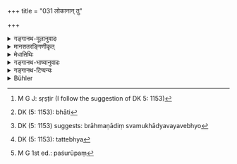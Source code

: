 +++
title = "031 लोकानान् तु"

+++

<details><summary>गङ्गानथ-मूलानुवादः</summary>

With a view to the development of the (three) regions, He brought into existence the Brāhmaṇa, the Kṣatriya, the Vaiśya and the Śūdra, from out of His mouth, arms, thighs and feet (respectively).—(31)
</details>

<details><summary>मानसतरङ्गिणीकृत्</summary>

For the sake of the growth of the peoples he caused the brahmin, the kshatriya, the vaishya and the shudra to emerge from his face, hands, thighs and feet respectively.
</details>

<details><summary>मेधातिथिः</summary>

पृथिव्यादीनां **लोकानां विवृद्ध्यर्थम्** । वृद्धिः पुष्टिर् बाहुल्यं वा । ब्राह्मणादिषु चतुर्षु वर्णेषु सत्सु त्रयाणां लोकानां वृद्धिः । "इतः प्रदानं देवा उपजीवन्ति" (त्स् ३.२.९.७) । ते च यागाद्यधिकृताः । अतस् तैः कर्म कृतम् उभौ लोकौ वर्धयति । पुरुषकर्मप्रचोदिता देवाः । "आदित्याज् जायते वृष्टिः" (म्ध् ३.६६ [७६]) इति, अस्यापि लोकस्य वृष्टिर्[^७७] वृद्धिः । ब्राह्मणादीन् वर्णान् **निरवर्तयन्** निर्वर्तितवान् असृजत् । **मुखबाहूरुपादतः**, यथाक्रमं मुखाद् ब्राह्मणम्, बाहुभ्यां राजन्यम्, ऊरुभ्यां वैश्यम्, शूद्रं पादत इति । तसिः अपादाने (पाण् ५.४.४५) । कारणात् कार्यं निष्कृष्यत इवेति भवति[^७८] । अपाये सति अपादानत्वम् । आद्यं कंचिद् ब्राह्मणं स्वमुखावयवेभ्यो[^७९] दैव्या शक्त्या निर्मितवान्, अद्यतनानां सर्वेषां मिथुनसंप्रयोगद्वारेण तत्त्वेभ्य[^८०] उत्पत्तिदर्शनात् । परमार्थतः स्तुतिर् एषा वर्णानाम् उत्कर्षापकर्षप्रदर्शनार्थम् । सर्वेषां भूतानां प्रजापतिः श्रेष्ठस् । तस्यापि सर्वेषाम् अङ्गानां मुखम् । ब्राह्मणो ऽपि सर्वेषां वर्णानां प्रशस्यतमः । एतेन सामान्येन ब्रह्ममुखाद् उत्पन्न इत्य् उच्यते । मुखकर्माध्यापनाद्यतिशयाद् वा मुखत इत्य् उच्यते । क्षत्रियस्यापि बाहुकर्म युद्धम् । वैश्यस्याप्य् ऊरुकर्म पशून्[^८१] रक्षतो गोभिश् चरन्तीभिर् भ्रमणम्, स्थलपथवारिपथादिषु वाणिज्यायै गमनम् । शूद्रस्य पादकर्म शुश्रूषा ॥ १.३१ ॥


[^८१]:
     M G 1st ed.: paśurūpaṃ


[^८०]:
     DK (5: 1153): tattebhya 


[^७९]:
     DK (5: 1153) suggests: brāhmaṇādiṃ svamukhādyavayavebhyo


[^७८]:
     DK (5: 1153): bhāti


[^७७]:
     M G J: sṛṣṭir (I follow the suggestion of DK 5: 1153)
</details>

<details><summary>गङ्गानथ-भाष्यानुवादः</summary>

‘*With a view to the development of the regions*.’ terrestrial and the rest;—‘*development*’ stands for *Nourishment* and *expansion*; it is only when the four castes, Brāhmaṇa and the rest, are there that there is development of the three regions; for the Gods live upon offerings made by these castes,—these castes alone being entitled to the performance of sacrifices; so that the action done by these nourishes the two regions (celestial and subterranean); then again, the Gods also are prompted by men’s action to act; from the Sun-God comes rain; and thus the said creation (of the Brāhmaṇa) tends to the nourishment of this (terrestrial) region also.

‘*He brought unto existence*,’—*i.e*., produced, the Brāhmaṇa and other castes,—‘*from out of his mouth, arm*’, *thighs and feet*’ respectively;
*i.e*., the Brāhmaṇa from out of his mouth, the Kṣatriya out of his
arms, the Vaiśya out of his thighs and the Śūdra out of his feet.—The affix ‘*tasi*’ (*in* ‘*mukha* *bāhārupādataḥ*’) has the sense of the Ablative; the effect is, as it were, drawn out of the cause; and this implying a sort of *separation*, the use of the Ablative becomes fully justified.

It was only a certain primeval Brāhmaṇa whom Prajāpati produced, by his divine power, out of the component particles of his own mouth; because so far as the Brāhmaṇas of the present day are concerned, they are all actually found to he produced by intercourse between human couples, out of the material principles.

In reality however, what is stated here is merely commendatory, intended to show the relative superiority and inferiority of the castes;—the meaning being—‘of all beings Prajāpati is the highest,—among all the limbs of Prajāpati, the mouth is the highest,—similarly the Brāhmaṇa is the highest, most praiseworthy, of all the castes;’ and on the basis of this similarity the Brāhmaṇa is described as produced out of Brahma’s mouth.

Or, the description of the Brāhmaṇa coming out of Brahma’s mouth may be due to the fact that the work of the mouth, such as teaching and the like, belongs preeminently to the Brāhmaṇa; to the Kṣatriya belongs the work of the arms, lighting; to the Vaiśya the work of the thighs, such as wandering about with the cows, when tending cattle, and also travelling for trade on land and water; and to the Śūdra belongs the work of the feet, *i.e*., service.—(31)
</details>

<details><summary>गङ्गानथ-टिप्पन्यः</summary>

‘*Lokavivṛddhyartham*’—‘in order that the inhabitants of the worlds might *multiply* (or *prosper*)’—(Medhātithi, Govindarāja and Kullūka);—‘in order to protect the world by means of the castes, and to make it prosperous’ (Nārāyaṇa).

It is refreshing to find Medhātithi regarding this account of the castes issuing from the mouth and other parts of the body of the Lord as mere ‘*stuti*’—not to be taken as literally true.
</details>

<details><summary>Bühler</summary>

031	But for the sake of the prosperity of the worlds he caused the Brahmana, the Kshatriya, the Vaisya, and the Sudra to proceed from his mouth, his arms, his thighs, and his feet.
</details>
